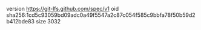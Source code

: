 version https://git-lfs.github.com/spec/v1
oid sha256:1cd5c93059bd09adc0a49f5547a2c87c054f585c9bbfa78f50b59d2b412bde83
size 3032

